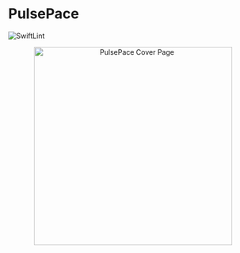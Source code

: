 #  PulsePace

<img src="https://github.com/PulsePace/PulsePace/workflows/SwiftLint/badge.svg" alt="SwiftLint" />

<p align="center">
  <img src="https://i.imgur.com/3uSwpmL.gif" alt="PulsePace Cover Page" width="400" />
</p>
